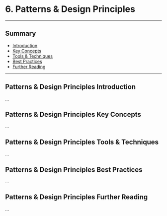 # 6. Patterns & Design Principles
---
## Summary
- [Introduction](#patterns-&-design-principles-introduction)
- [Key Concepts](#patterns-&-design-principles-key-concepts)
- [Tools & Techniques](#patterns-&-design-principles-tools-techniques)
- [Best Practices](#patterns-&-design-principles-best-practices)
- [Further Reading](#patterns-&-design-principles-further-reading)
---

## Patterns & Design Principles Introduction

...

## Patterns & Design Principles Key Concepts

...

## Patterns & Design Principles Tools & Techniques

...

## Patterns & Design Principles Best Practices

...

## Patterns & Design Principles Further Reading

...
